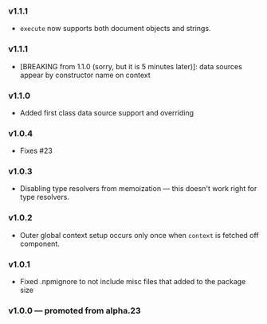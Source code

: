 ### v1.1.1

- `execute` now supports both document objects and strings.

### v1.1.1

- [BREAKING from 1.1.0 (sorry, but it is 5 minutes later)]: data sources appear by constructor name on context

### v1.1.0

- Added first class data source support and overriding

### v1.0.4

- Fixes #23

### v1.0.3

- Disabling type resolvers from memoization — this doesn't work right for type resolvers.

### v1.0.2

- Outer global context setup occurs only once when `context` is fetched off component.

### v1.0.1

- Fixed .npmignore to not include misc files that added to the package size

### v1.0.0 — promoted from alpha.23